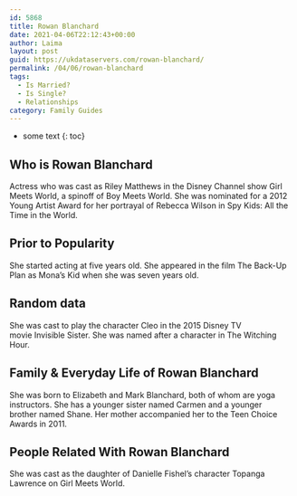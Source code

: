 ```yaml
---
id: 5868
title: Rowan Blanchard
date: 2021-04-06T22:12:43+00:00
author: Laima
layout: post
guid: https://ukdataservers.com/rowan-blanchard/
permalink: /04/06/rowan-blanchard
tags:
  - Is Married?
  - Is Single?
  - Relationships
category: Family Guides
---
```


* some text
{: toc}


## Who is Rowan Blanchard
                  
                  
                  
Actress who was cast as Riley Matthews in the Disney Channel show Girl Meets World, a spinoff of Boy Meets World. She was nominated for a 2012 Young Artist Award for her portrayal of Rebecca Wilson in Spy Kids: All the Time in the World. 
                  
              
            
              
            
                
                
                
## Prior to Popularity
                  
                  
                  
She started acting at five years old. She appeared in the film The Back-Up Plan as Mona&#8217;s Kid when she was seven years old. 
                  
              
            
              
            
                
                
                
## Random data
                  
                  
                  
She was cast to play the character Cleo in the 2015 Disney TV movie Invisible Sister. She was named after a character in The Witching Hour. 
                  
              
            
              
            
                
                
                
## Family & Everyday Life of Rowan Blanchard
                  
                  
                  
She was born to Elizabeth and Mark Blanchard, both of whom are yoga instructors. She has a younger sister named Carmen and a younger brother named Shane. Her mother accompanied her to the Teen Choice Awards in 2011. 
                  
              
            
              
            
                
                
                
## People Related With Rowan Blanchard
                  
                  
                  
She was cast as the daughter of Danielle Fishel&#8217;s character Topanga Lawrence on Girl Meets World. 
                  
              
            
              
            
                
              
            
              
              
            
            
              
            
          
          
          